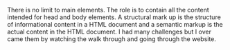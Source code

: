 There is no limit to main elements. The role is to contain all the content intended for head and body elements.
A structural mark up is the structure of informational content in a HTML document and a semantic markup is the actual content in the HTML document.
I had many challenges but I over came them by watching the walk through and going through the website.
